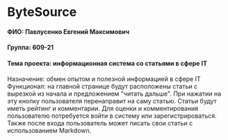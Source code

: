 # ByteSource

#### ФИО: Павлусенко Евгений Максимович
#### Группа: 609-21
#### Тема проекта: информационная система со статьями в сфере IT

Назначение: обмен опытом и полезной информацией в сфере IT<br>
Функционал: на главной странице будут расположены статьи с вырезкой из начала и предложением "читать дальше". При нажатии на эту кнопку пользователя перенаправит на саму статью. Статьи будут иметь рейтинг и комментарии. Для оценки и комментирования пользователю потребуется войти в систему или зарегистрироваться. Также после входа пользователь может писать свои статьи с использованием Markdown.
